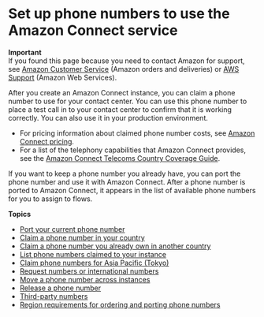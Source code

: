 # Set up phone numbers to use the Amazon Connect service<a name="ag-overview-numbers"></a>

**Important**  
If you found this page because you need to contact Amazon for support, see [Amazon Customer Service](https://www.amazon.com/gp/help/customer/display.html) \(Amazon orders and deliveries\) or [AWS Support](http://aws.amazon.com/premiumsupport/) \(Amazon Web Services\)\.

After you create an Amazon Connect instance, you can claim a phone number to use for your contact center\. You can use this phone number to place a test call in to your contact center to confirm that it is working correctly\. You can also use it in your production environment\.
+ For pricing information about claimed phone number costs, see [Amazon Connect pricing](http://aws.amazon.com/connect/pricing/)\. 
+ For a list of the telephony capabilities that Amazon Connect provides, see the [Amazon Connect Telecoms Country Coverage Guide](https://d1v2gagwb6hfe1.cloudfront.net/Amazon_Connect_Telecoms_Coverage.pdf)\. 

If you want to keep a phone number you already have, you can port the phone number and use it with Amazon Connect\. After a phone number is ported to Amazon Connect, it appears in the list of available phone numbers for you to assign to flows\.

**Topics**
+ [Port your current phone number](port-phone-number.md)
+ [Claim a phone number in your country](get-connect-number.md)
+ [Claim a phone number you already own in another country](another-country.md)
+ [List phone numbers claimed to your instance](list-claimed-phone-numbers.md)
+ [Claim phone numbers for Asia Pacific \(Tokyo\)](connect-tokyo-region.md)
+ [Request numbers or international numbers](number-request.md)
+ [Move a phone number across instances](move-phone-number-across-instances.md)
+ [Release a phone number](release-phone-number.md)
+ [Third\-party numbers](third-party-numbers.md)
+ [Region requirements for ordering and porting phone numbers](phone-number-requirements.md)
